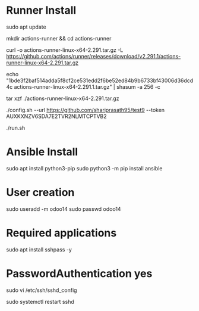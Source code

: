 # Runner Install
sudo apt update

mkdir actions-runner && cd actions-runner

curl -o actions-runner-linux-x64-2.291.tar.gz -L https://github.com/actions/runner/releases/download/v2.291.1/actions-runner-linux-x64-2.291.tar.gz

echo "1bde3f2baf514adda5f8cf2ce531edd2f6be52ed84b9b6733bf43006d36dcd4c  actions-runner-linux-x64-2.291.1.tar.gz" | shasum -a 256 -c

tar xzf ./actions-runner-linux-x64-2.291.tar.gz

./config.sh --url https://github.com/shariprasath95/test9 --token AUXKXNZV6SDA7E2TVR2NLMTCPTVB2

./run.sh

# Ansible Install
sudo apt install python3-pip
sudo python3 -m pip install ansible

# User creation
sudo useradd -m odoo14
sudo passwd odoo14

# Required applications
sudo apt install sshpass -y

# PasswordAuthentication yes
sudo vi /etc/ssh/sshd_config 

sudo systemctl restart sshd
